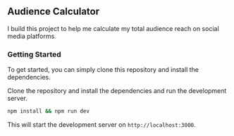 ## Audience Calculator

I build this project to help me calculate my total audience reach on social media platforms. 

### Getting Started

To get started, you can simply clone this repository and install the dependencies.

Clone the repository and install the dependencies and run the development server.

```bash
npm install && npm run dev
```

This will start the development server on `http://localhost:3000`.

